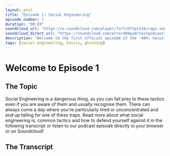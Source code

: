 ```yaml
---
layout: post
title: "Episode 1: Social Engineering"
episode_number: 1
duration: "00:03"
soundcloud_url: "https://w.soundcloud.com/player/?url=https%3A//api.soundcloud.com/tracks/2119362891&color=%2316d47b&auto_play=false&hide_related=true&show_comments=true&show_user=false&show_reposts=false&show_teaser=false"
soundcloud_direct_url: "https://soundcloud.com/error404pod/testpodcast"
description: "Welcome to the first official episode of the '404: Security not Found' podcast! In this episode, we'll introduce you to what Social Engineering is, how to recognise it and how to react, should you ever fall prey to these tactics."
tags: [social engineering, basics, phishing]
---
```


# Welcome to Episode 1

## The Topic

Social Engineering is a dangerous thing, as you can fall prey to these tactics even if you are aware of them and usually recognise them. There can always come a day where you're particularly tired or unconcentrated and end up falling for one of these traps. Read more about what social engineering is, common tactics and how to defend yourself against it in the following transcript or listen to our podcast episode directly in your browser or on Soundcloud!

## The Transcript